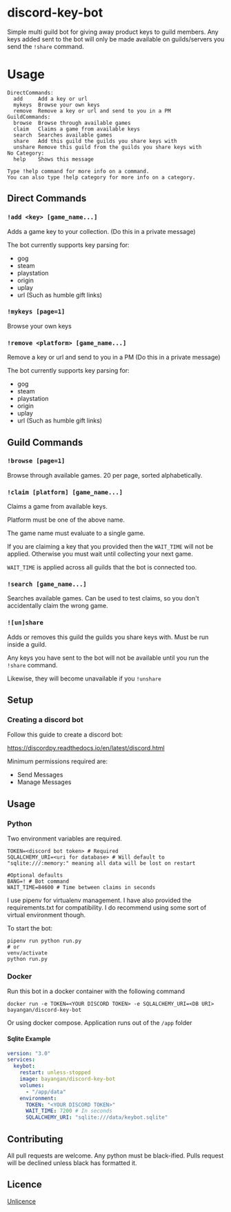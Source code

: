 # discord-key-bot

Simple multi guild bot for giving away product keys to guild members. Any keys added sent to the bot will only be made available on guilds/servers you send the `!share` command.

# Usage

```
DirectCommands:
  add     Add a key or url
  mykeys  Browse your own keys
  remove  Remove a key or url and send to you in a PM
GuildCommands:
  browse  Browse through available games
  claim   Claims a game from available keys
  search  Searches available games
  share   Add this guild the guilds you share keys with
  unshare Remove this guild from the guilds you share keys with
​No Category:
  help    Shows this message

Type !help command for more info on a command.
You can also type !help category for more info on a category.
```

## Direct Commands

### `!add <key> [game_name...]`

Adds a game key to your collection. (Do this in a private message)

The bot currently supports key parsing for:
- gog
- steam
- playstation
- origin
- uplay
- url (Such as humble gift links)

### `!mykeys [page=1]`

Browse your own keys

### `!remove <platform> [game_name...]`

Remove a key or url and send to you in a PM (Do this in a private message)

The bot currently supports key parsing for:
- gog
- steam
- playstation
- origin
- uplay
- url (Such as humble gift links)

## Guild Commands

### `!browse [page=1]`

Browse through available games. 20 per page, sorted alphabetically.

### `!claim [platform] [game_name...]`

Claims a game from available keys.

Platform must be one of the above name.

The game name must evaluate to a single game. 

If you are claiming a key that you provided then the `WAIT_TIME` will not be applied. Otherwise you must wait until collecting your next game.

`WAIT_TIME` is applied across all guilds that the bot is connected too.

### `!search [game_name...]`

Searches available games. Can be used to test claims, so you don't accidentally claim the wrong game.

### `![un]share`

Adds or removes this guild the guilds you share keys with. Must be run inside a guild.

Any keys you have sent to the bot will not be available until you run the `!share` command.

Likewise, they will become unavailable if you `!unshare`

## Setup

### Creating a discord bot

Follow this guide to create a discord bot:

https://discordpy.readthedocs.io/en/latest/discord.html

Minimum permissions required are:
- Send Messages
- Manage Messages

## Usage

### Python

Two environment variables are required.

```shell
TOKEN=<discord bot token> # Required
SQLALCHEMY_URI=<uri for database> # Will default to "sqlite:///:memory:" meaning all data will be lost on restart

#Optional defaults
BANG=! # Bot command
WAIT_TIME=84600 # Time between claims in seconds
```

I use pipenv for virtualenv management. I have also provided the requirements.txt for compatibility. I do recommend using some sort of virtual environment though.

To start the bot:

```shell
pipenv run python run.py
# or
venv/activate
python run.py
```

### Docker

Run this bot in a docker container with the following command

```shell
docker run -e TOKEN=<YOUR DISCORD TOKEN> -e SQLALCHEMY_URI=<DB URI> bayangan/discord-key-bot
```

Or using docker compose. Application runs out of the `/app` folder

#### Sqlite Example

```yaml
version: "3.0"
services:
  keybot:
    restart: unless-stopped
    image: bayangan/discord-key-bot
    volumes:
      - "/app/data"
    environment:
      TOKEN: "<YOUR DISCORD TOKEN>"
      WAIT_TIME: 7200 # In seconds
      SQLALCHEMY_URI: "sqlite:///data/keybot.sqlite"
```

## Contributing

All pull requests are welcome. Any python must be black-ified. Pulls request will be declined unless black has formatted it.

## Licence

[Unlicence](LICENCE)